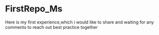# FirstRepo_Ms
Here is my first experience,which i would like to share and waiting for any comments to reach out best practice together 
